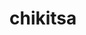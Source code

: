 # chikitsa

<!-- Uploading "Screenshot_2025-03-08-19-21-06-24_0e8f55da446fff28e5baade70af56f49.jpg"... -->
